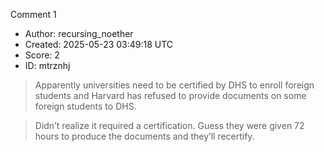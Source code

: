 Comment 1

- Author: recursing_noether
- Created: 2025-05-23 03:49:18 UTC
- Score: 2
- ID: mtrznhj

> Apparently universities need to be certified by DHS to enroll foreign students and Harvard has refused to provide documents on some foreign students to DHS.

> Didn’t realize it required a certification. Guess they were given 72 hours to produce the documents and they’ll recertify.
